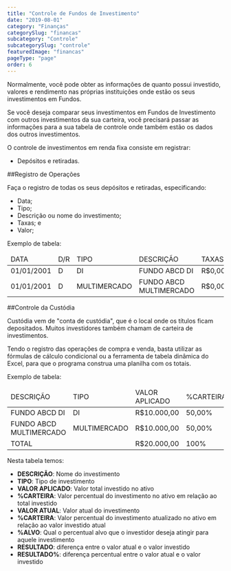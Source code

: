 ```yaml
---
title: "Controle de Fundos de Investimento"
date: "2019-08-01"
category: "Finanças"
categorySlug: "financas"
subcategory: "Controle"
subcategorySlug: "controle"
featuredImage: "financas"
pageType: "page"
order: 6
---
```


Normalmente, você pode obter as informações de quanto possui investido, valores e rendimento nas próprias instituições onde estão os seus investimentos em Fundos.

Se você deseja comparar seus investimentos em Fundos de Investimento com outros investimentos da sua carteira, você precisará passar as informações para a sua tabela de controle onde também estão os dados dos outros investimentos.

O controle de investimentos em renda fixa consiste em registrar:
- Depósitos e retiradas.

##Registro de Operações

Faça o registro de todas os seus depósitos e retiradas, especificando:

- Data;
- Tipo;
- Descrição ou nome do investimento;
- Taxas; e
- Valor; 

Exemplo de tabela:

<div class="overflow">
<table class="controle">
<thead>
<tr>
<td>DATA</td>
<td>D/R</td>
<td>TIPO</td>
<td>DESCRIÇÃO</td>
<td>TAXAS</td>
<td>VALOR</td>
<td>IRRF</td>
</tr>
</thead>
<tbody>
<tr>
<td>01/01/2001</td>
<td>D</td>
<td>DI</td>
<td>FUNDO ABCD DI</td>
<td>R$0,00</td>
<td>R$10.000,00</td>
<td>R$0,00</td>
</tr>
<tr>
<td>01/01/2001</td>
<td>D</td>
<td>MULTIMERCADO</td>
<td>FUNDO ABCD MULTIMERCADO</td>
<td>R$0,00</td>
<td>R$10.000,00</td>
<td>R$0,00</td>
</tr>
</tbody>
</table>
</div>

##Controle da Custódia

Custódia vem de "conta de custódia", que é o local onde os títulos ficam depositados. Muitos investidores também chamam de carteira de investimentos.

Tendo o registro das operações de compra e venda, basta utilizar as fórmulas de cálculo condicional ou a ferramenta de tabela dinâmica do Excel, para que o programa construa uma planilha com os totais.

Exemplo de tabela:

<div class="overflow">
<table class="controle">
<thead>
<tr class="lightblue-bg">
<td>DESCRIÇÃO</td>
<td>TIPO</td>
<td>VALOR APLICADO</td>
<td>%CARTEIRA</td>
<td>VALOR ATUAL</td>
<td>%CARTEIRA</td>
<td>%ALVO</p>
<td>RESULTADO</td>
<td>RESULTADO%</td>
</tr>
</thead>
<tbody>
<tr>
<td>FUNDO ABCD DI</td>
<td>DI</td>
<td>R$10.000,00</td>
<td>50,00%</td>
<td>R$10.500,00</td>
<td>50,00%</td>
<td>50,00%</td>
<td>R$500,00</td>
<td>5,00%</td>
</tr>
<tr>
<td>FUNDO ABCD MULTIMERCADO</td>
<td>MULTIMERCADO</td>
<td>R$10.000,00</td>
<td>50,00%</td>
<td>R$10.500,00</td>
<td>50,00%</td>
<td>50,00%</td>
<td>R$500,00</td>
<td>5,00%</td>
</tr>
<tr class="mediumblue-bg">
<td>TOTAL</td>
<td></td>
<td>R$20.000,00</td>
<td>100%</td>
<td>R$20.000,00</td>
<td>100%</td>
<td>
<td>R$1.000,00</td>
<td>10,00%</td>
</tr>
</tbody>
</table>
</div>

Nesta tabela temos:

- **DESCRIÇÃO**: Nome do investimento
- **TIPO**: Tipo de investimento
- **VALOR APLICADO**: Valor total investido no ativo
- **%CARTEIRA**: Valor percentual do investimento no ativo em relação ao total investido
- **VALOR ATUAL**: Valor atual do investimento
- **%CARTEIRA**: Valor percentual do investimento atualizado no ativo em relação ao valor investido atual
- **%ALVO**: Qual o percentual alvo que o investidor deseja atingir para aquele investimento
- **RESULTADO**: diferença entre o valor atual e o valor investido
- **RESULTADO%**: diferença percentual entre o valor atual e o valor investido

